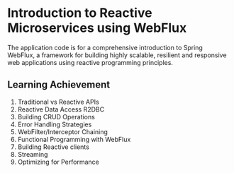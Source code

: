 # Introduction to Reactive Microservices using WebFlux

The application code is for a comprehensive introduction to Spring WebFlux, a framework for building highly scalable,
resilient and responsive web applications using reactive programming principles.

## Learning Achievement
1. Traditional vs Reactive APIs
2. Reactive Data Access R2DBC
3. Building CRUD Operations
4. Error Handling Strategies
5. WebFilter/Interceptor Chaining
6. Functional Programming with WebFlux
7. Building Reactive clients
8. Streaming
9. Optimizing for Performance



